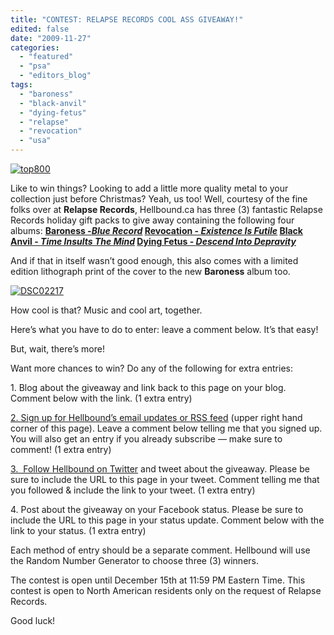 ```yaml
---
title: "CONTEST: RELAPSE RECORDS COOL ASS GIVEAWAY!"
edited: false
date: "2009-11-27"
categories:
  - "featured"
  - "psa"
  - "editors_blog"
tags:
  - "baroness"
  - "black-anvil"
  - "dying-fetus"
  - "relapse"
  - "revocation"
  - "usa"
---
```


[![top800](http://www.hellbound.ca/wp-content/uploads/2009/11/top800-300x187.gif "top800")](http://www.hellbound.ca/wp-content/uploads/2009/11/top800.gif)

Like to win things? Looking to add a little more quality metal to your collection just before Christmas? Yeah, us too! Well, courtesy of the fine folks over at **Relapse Records**, Hellbound.ca has three (3) fantastic Relapse Records holiday gift packs to give away containing the following four albums: **[Baroness -_Blue Record_](http://www.hellbound.ca/2009/10/baroness-blue-record/) [Revocation - _Existence Is Futile_](http://www.hellbound.ca/2009/10/revocation-existence-is-futile/) [Black Anvil - _Time Insults The Mind_](http://www.hellbound.ca/2009/09/black-anvil-time-insults-the-mind/) [Dying Fetus - _Descend Into Depravity_](http://www.hellbound.ca/2009/08/dying-fetus-descend-into-depravity/)**

And if that in itself wasn’t good enough, this also comes with a limited edition lithograph print of the cover to the new **Baroness** album too.

[![DSC02217](http://www.hellbound.ca/wp-content/uploads/2009/11/DSC02217-300x300.jpg "DSC02217")](http://www.hellbound.ca/wp-content/uploads/2009/11/DSC02217.jpg)

How cool is that? Music and cool art, together.

Here’s what you have to do to enter: leave a comment below. It’s that easy!

But, wait, there’s more!

Want more chances to win? Do any of the following for extra entries:

1\. Blog about the giveaway and link back to this page on your blog. Comment below with the link. (1 extra entry)

[2\. Sign up for Hellbound’s email updates or RSS feed](http://feeds2.feedburner.com/hellbound/kRiZ) (upper right hand corner of this page). Leave a comment below telling me that you signed up. You will also get an entry if you already subscribe — make sure to comment! (1 extra entry)

[3.  Follow Hellbound on Twitter](http://twitter.com/HellboundMetal) and tweet about the giveaway. Please be sure to include the URL to this page in your tweet. Comment telling me that you followed & include the link to your tweet. (1 extra entry)

4\. Post about the giveaway on your Facebook status. Please be sure to include the URL to this page in your status update. Comment below with the link to your status. (1 extra entry)

Each method of entry should be a separate comment. Hellbound will use the Random Number Generator to choose three (3) winners.

The contest is open until December 15th at 11:59 PM Eastern Time. This contest is open to North American residents only on the request of Relapse Records.

Good luck!
